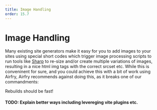 ```yaml
---
title: Image Handling
order: 15.7
---
```


# Image Handling

Many existing site generators make it easy for you to add images to your sites using special short codes which trigger image processing scripts to run tools like [Sharp](https://sharp.pixelplumbing.com/) to re-size and/or create multiple variations of images, resulting in a nice html img tags with the correct srcset etc. While this is conveninent for sure, and you could achieve this with a bit of work using Airfry, Airfry recommends against doing this, as it breaks one of our commandments:

Rebuilds should be fast!

#### TODO: Explain better ways including levereging vite plugins etc.
